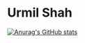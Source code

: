 # Urmil Shah

[![Anurag's GitHub stats](https://github-readme-stats.vercel.app/api?username=urmilshah1)](https://github.com/urmilshah1/github-readme-stats)
